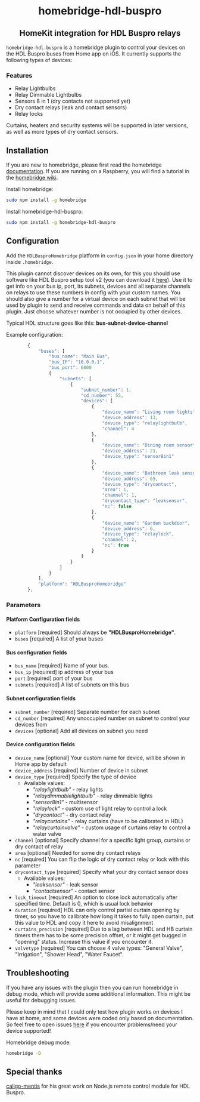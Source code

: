 <span align="center">

# homebridge-hdl-buspro
## HomeKit integration for HDL Buspro relays

</span>

`homebridge-hdl-buspro` is a homebridge plugin to control your devices on the HDL Buspro buses from Home app on iOS. It currently supports the following types of devices:

### Features
* Relay Lightbulbs
* Relay Dimmable Lightbulbs
* Sensors 8 in 1 (dry contacts not supported yet)
* Dry contact relays (leak and contact sensors)
* Relay locks

Curtains, heaters and security systems will be supported in later versions, as well as more types of dry contact sensors.

## Installation

If you are new to homebridge, please first read the homebridge [documentation](https://www.npmjs.com/package/homebridge).
If you are running on a Raspberry, you will find a tutorial in the [homebridge wiki](https://github.com/homebridge/homebridge/wiki/Install-Homebridge-on-Raspbian).

Install homebridge:
```sh
sudo npm install -g homebridge
```

Install homebridge-hdl-buspro:
```sh
sudo npm install -g homebridge-hdl-buspro
```

## Configuration

Add the `HDLBusproHomebridge` platform in `config.json` in your home directory inside `.homebridge`.

This plugin cannot discover devices on its own, for this you should use software like HDL Buspro setup tool v2 (you can download it [here](https://drive.google.com/file/d/1RGmIUSlMDCgXJxu58fNRzN3IgQXzq8gI/view?usp=sharing)). Use it to get info on your bus ip, port, its subnets, devices and all separate channels on relays to use these numbers in config with your custom names. You should also give a number for a virtual device on each subnet that will be used by plugin to send and receive commands and data on behalf of this plugin. Just choose whatever number is not occupied by other devices.

Typical HDL structure goes like this: **bus-subnet-device-channel**

Example configuration:

```js
        {
            "buses": [
                "bus_name": "Main Bus",
                "bus_IP": "10.0.0.1",
                "bus_port": 6000
                {
                    "subnets": [
                        {
                            "subnet_number": 1,
                            "cd_number": 55,
                            "devices": [
                                {
                                    "device_name": "Living room lights",
                                    "device_address": 13,
                                    "device_type": "relaylightbulb",
                                    "channel": 4
                                },
                                {
                                    "device_name": "Dining room sensor",
                                    "device_address": 21,
                                    "device_type": "sensor8in1"
                                },
                                {
                                    "device_name": "Bathroom leak sensor",
                                    "device_address": 69,
                                    "device_type": "drycontact",
                                    "area": 1,
                                    "channel": 1,
                                    "drycontact_type": "leaksensor",
                                    "nc": false
                                },
                                {
                                    "device_name": "Garden backdoor",
                                    "device_address": 6,
                                    "device_type": "relaylock",
                                    "channel": 2,
                                    "nc": true
                                }
                            ]
                        }
                    ]
                }
            ],
            "platform": "HDLBusproHomebridge"
        },
```

### Parameters
#### Platform Configuration fields
- `platform` [required]
Should always be **"HDLBusproHomebridge"**.
- `buses` [required]
A list of your buses
#### Bus configuration fields
- `bus_name` [required]
Name of your bus.
- `bus_ip` [required]
ip address of your bus
- `port` [required]
port of your bus
- `subnets` [required]
A list of subnets on this bus
#### Subnet configuration fields
- `subnet_number` [required]
Separate number for each subnet
- `cd_number` [required]
Any unoccupied number on subnet to control your devices from
- `devices` [optional]
Add all devices on subnet you need
#### Device configuration fields
- `device_name` [optional]
Your custom name for device, will be shown in Home app by default
- `device_address` [required]
Number of device in subnet
- `device_type` [required]
Specify the type of device
  - Available values:
    - *"relaylightbulb"* - relay lights
    - *"relaydimmablelightbulb"* - relay dimmable lights
    - *"sensor8in1"* - multisensor
    - *"relaylock"* - custom use of light relay to control a lock
    - *"drycontact"* - dry contact relay
    - *"relaycurtains"* - relay curtains (have to be calibrated in HDL)
    - *"relaycurtainvalve"* - custom usage of curtains relay to control a water valve
- `channel` [optional]
Specify channel for a specific light group, curtains or dry contact of relay
- `area` [optional]
Needed for some dry contact relays
- `nc` [required]
You can flip the logic of dry contact relay or lock with this parameter
- `drycontact_type` [required]
Specify what your dry contact sensor does
  - Available values:
    - *"leaksensor"* - leak sensor
    - *"contactsensor"* - contact sensor
- `lock_timeout` [required]
An option to close lock automatically after specified time. Default is 0, which is usual lock behavior
- `duration` [required]
HDL can only control partial curtain opening by timer, so you have to calibrate how long it takes to fully open curtain, put this value to HDL and copy it here to avoid misalignment
- `curtains_precision` [required]
Due to a lag between HDL and HB curtain timers there has to be some precision offset, or it might get bugged in "opening" status. Increase this value if you encounter it.
- `valvetype` [required]
You can choose 4 valve types: "General Valve", "Irrigation", "Shower Head", "Water Faucet".



## Troubleshooting
If you have any issues with the plugin then you can run homebridge in debug mode, which will provide some additional information. This might be useful for debugging issues.

Please keep in mind that I could only test how plugin works on devices I have at home, and some devices were coded only based on documentation. So feel free to open issues [here](https://github.com//markbegma/homebridge-hdl-buspro/issues) if you encounter problems/need your device supported!

Homebridge debug mode:
```sh
homebridge -D
```


## Special thanks
[caligo-mentis](https://github.com/caligo-mentis/smart-bus) for his great work on Node.js remote control module for HDL Buspro.